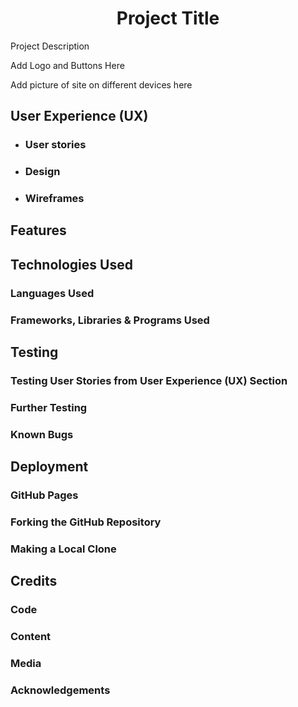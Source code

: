<h1 align="center">Project Title</h1>

Project Description

Add Logo and Buttons Here

Add picture of site on different devices here

## User Experience (UX)

- ### User stories
    
- ### Design
    
* ### Wireframes

## Features

## Technologies Used

### Languages Used

### Frameworks, Libraries & Programs Used

## Testing

### Testing User Stories from User Experience (UX) Section

### Further Testing

### Known Bugs

## Deployment

### GitHub Pages

### Forking the GitHub Repository

### Making a Local Clone

## Credits

### Code

### Content

### Media

### Acknowledgements
